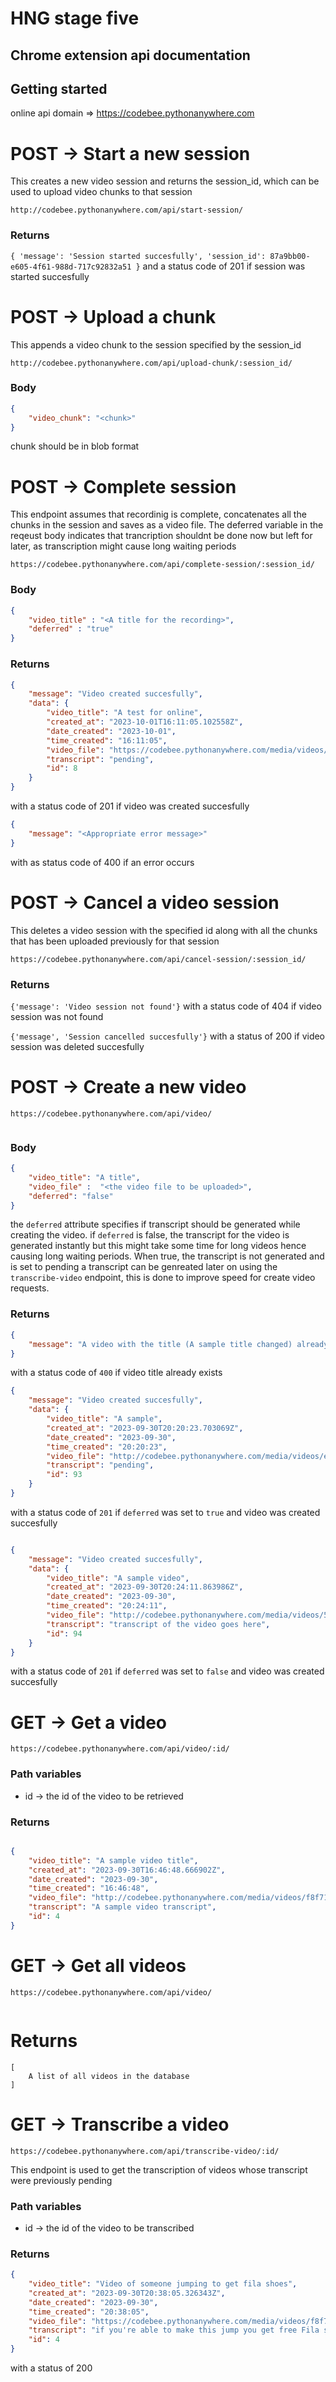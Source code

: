 # HNG stage five
## Chrome extension api documentation

## Getting started 
online api domain => https://codebee.pythonanywhere.com

# POST -> Start a new session
This creates a new video session and returns the session_id, which can be used to upload video chunks to that session 
```
http://codebee.pythonanywhere.com/api/start-session/
```
### Returns
`{
        'message': 'Session started succesfully',
        'session_id': 87a9bb00-e605-4f61-988d-717c92832a51
    }`
    and a status code of 201 if session was started succesfully

# POST -> Upload a chunk 
This appends a video chunk to the session specified by the session_id


```
http://codebee.pythonanywhere.com/api/upload-chunk/:session_id/
```

### Body
```json
{
    "video_chunk": "<chunk>"
}
```
chunk should be in blob format

# POST -> Complete session
This endpoint assumes that recordinig is complete, concatenates all the chunks in the session and saves as a video file. The deferred variable in the reqeust body indicates that trancription shouldnt be done now but left for later, as transcription might cause long waiting periods

```
https://codebee.pythonanywhere.com/api/complete-session/:session_id/
```

### Body
```json
{
    "video_title" : "<A title for the recording>",
    "deferred" : "true"
}

```

### Returns
```json
{
    "message": "Video created succesfully",
    "data": {
        "video_title": "A test for online",
        "created_at": "2023-10-01T16:11:05.102558Z",
        "date_created": "2023-10-01",
        "time_created": "16:11:05",
        "video_file": "https://codebee.pythonanywhere.com/media/videos/76603429-282f-40d2-9832-3c32ecc4d2be.webm",
        "transcript": "pending",
        "id": 8
    }
}
```
with a status code of 201 if video was created succesfully

```json
{
    "message": "<Appropriate error message>"
}
```
with as status code of 400 if an error occurs 

# POST -> Cancel a video session
This deletes a video session with the specified id along with all the chunks that has been uploaded previously for that session

```
https://codebee.pythonanywhere.com/api/cancel-session/:session_id/
```

### Returns
`{'message': 'Video session not found'}` with a status code of 404 if video session was not found

`{'message', 'Session cancelled succesfully'}` with a status of 200 if video session was deleted succesfully



# POST -> Create a new video
``````
https://codebee.pythonanywhere.com/api/video/
 
 ``````

### Body 
```json
{
    "video_title": "A title",
    "video_file" :  "<the video file to be uploaded>",
    "deferred": "false"
}
```
the `deferred` attribute specifies if transcript should be generated while creating the video. if `deferred` is false, the transcript for the video is generated instantly but this might take some time for long videos hence causing long waiting periods. When true, the transcript is not generated and is set to pending a transcript can be genreated later on using the `transcribe-video` endpoint, this is done to improve speed for create video requests. 


### Returns 
```json
{
    "message": "A video with the title (A sample title changed) already exists"
}

```
with a status code of `400` if video title already exists


```json
{
    "message": "Video created succesfully",
    "data": {
        "video_title": "A sample",
        "created_at": "2023-09-30T20:20:23.703069Z",
        "date_created": "2023-09-30",
        "time_created": "20:20:23",
        "video_file": "http://codebee.pythonanywhere.com/media/videos/e3023fe2-dc13-4c10-bf54-3e42d1e8d92f.mp4",
        "transcript": "pending",
        "id": 93
    }
}

```
with a status code of `201` if `deferred` was set to `true` and video was created succesfully

```json

{
    "message": "Video created succesfully",
    "data": {
        "video_title": "A sample video",
        "created_at": "2023-09-30T20:24:11.863986Z",
        "date_created": "2023-09-30",
        "time_created": "20:24:11",
        "video_file": "http://codebee.pythonanywhere.com/media/videos/5d82c55d-3ab1-4320-907e-5768ad51e576.mp4",
        "transcript": "transcript of the video goes here",
        "id": 94
    }
}
```
with a status code of `201` if `deferred` was set to `false` and video was created succesfully

# GET -> Get a video

```
https://codebee.pythonanywhere.com/api/video/:id/
```
### Path variables
* id -> the id of the video to be retrieved

### Returns
```json

{
    "video_title": "A sample video title",
    "created_at": "2023-09-30T16:46:48.666902Z",
    "date_created": "2023-09-30",
    "time_created": "16:46:48",
    "video_file": "http://codebee.pythonanywhere.com/media/videos/f8f716cf-4cbd-4725-bb64-6463077586eb.mp4",
    "transcript": "A sample video transcript",
    "id": 4
}

```


# GET -> Get all videos
``````
https://codebee.pythonanywhere.com/api/video/
 
``````

# Returns

```
[
    A list of all videos in the database
]
```

# GET -> Transcribe a video 

```
https://codebee.pythonanywhere.com/api/transcribe-video/:id/

```
This endpoint is used to get the transcription of videos whose transcript were previously pending 

### Path variables
* id -> the id of the video to be transcribed

### Returns
``` json
{
    "video_title": "Video of someone jumping to get fila shoes",
    "created_at": "2023-09-30T20:38:05.326343Z",
    "date_created": "2023-09-30",
    "time_created": "20:38:05",
    "video_file": "https://codebee.pythonanywhere.com/media/videos/f8f716cf-4cbd-4725-bb64-6463077586eb.mp4",
    "transcript": "if you're able to make this jump you get free Fila shoes and this guy was about to make his attempt but little did anyone know he's secretly a hurdler",
    "id": 4
}

```
with a status of 200 







